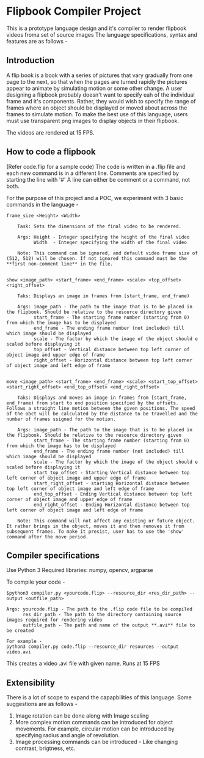 # Flipbook Compiler Project

This is a prototype language design and it's compiler to render flipbook videos froma set of source images
The language specifications, syntax and features are as follows - 

## Introduction

A flip book is a book with a series of pictures that vary gradually from one page to the next, so that when the pages are turned rapidly the pictures appear to animate by simulating motion or some other change. A user designing a flipbook probably doesn't want to specify eah of the individual frame and it's components. Rather, they would wish to specify the range of frames where an object should be displayed or moved about across the frames to simulate motion. To make the best use of this language, users must use transparent png images to display objects in their flipbook.

The videos are rendered at 15 FPS.

## How to code a flipbook

(Refer code.flip for a sample code)
The code is written in a .flip file and each new command is in a different line.
Comments are specified by starting the line with '#'
A line can either be comment or a command, not both.

For the purpose of this project and a POC, we experiment with  3 basic commands in the language - 

    frame_size <Height> <Width>
        
        Task: Sets the dimensions of the final video to be rendered.

        Args: Height - Integer specifying the height of the final video
              Width  - Integer specifying the width of the final video
        
        Note: This command can be ignored, and default video frame size of (512, 512) will be chosen. If not ignored this command must be the **first non-comment line** in the file.

    
    show <image_path> <start_frame> <end_frame> <scale> <top_offset> <right_offset>

        Taks: Displays an image in frames from [start_frame, end_frame)

        Args: image_path - The path to the image that is to be placed in the flipbook. Should be relative to the resource directory given
              start_frame - The starting frame number (starting from 0) from which the image has to be displayed
              end_frame - The ending frame number (not included) till which image should be displayed
              scale - The factor by which the image of the object should e scaled before displaying it
              top_offset - Vertical distance between top left corner of object image and upper edge of frame
              right_offset - Horizontal distance between top left corner of object image and left edge of frame

    
    move <image_path> <start_frame> <end_frame> <scale> <start_top_offset> <start_right_offset> <end_top_offset> <end_right_offset>

        Taks: Displays and moves an image in frames from [start_frame, end_frame) from start to end position specified by the offsets. Follows a straight line motion between the given positions. The speed of the obct will be calculated by the distance to be travelled and the number of frames ssigned for the motion.

        Args: image_path - The path to the image that is to be placed in the flipbook. Should be relative to the resource directory given
              start_frame - The starting frame number (starting from 0) from which the image has to be displayed
              end_frame - The ending frame number (not included) till which image should be displayed
              scale - The factor by which the image of the object should e scaled before displaying it
              start_top_offset - Starting Vertical distance between top left corner of object image and upper edge of frame
              start_right_offset - starting Horizontal distance between top left corner of object image and left edge of frame
              end_top_offset - Ending Vertical distance between top left corner of object image and upper edge of frame
              end_right_offset - Ending Horizontal distance between top left corner of object image and left edge of frame

        Note: This command will not affect any existing or future object. It rather brings in the object, moves it and then removes it from subsequent frames. To make it presist, user has to use the 'show' command after the move period.


## Compiler specifications

Use Python 3
Required libraries: numpy, opencv, argparse

To compile your code - 
    
    $python3 compiler.py <yourcode.flip> --resource_dir <res_dir_path> --output <outfile_path>

    Args: yourcode.flip - The path to the .flip code file to be compiled
          res_dir_path - The path to the directory containing source images required for rendering video
          outfile_path - The path and name of the output **.avi** file to be created

    For example - 
    python3 compiler.py code.flip --resource_dir resources --output video.avi

This creates a video .avi file with given name.
Runs at 15 FPS


## Extensibility

There is a lot of scope to expand the capapbilities of this language. Some suggestions are as follows -
1. Image rotation can be done along with Image scaling
2. More complex motion commands can be introduced for object movements. For example, circular motion can be introduced by specifying radius and angle of revolution.
3. Image processing commands can be introduced - Like changing contrast, brigtness, etc.